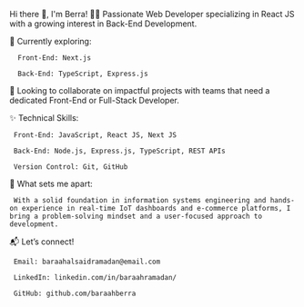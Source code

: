 Hi there 👋, I'm Berra!
 👩‍💻 Passionate Web Developer specializing in React JS with a growing interest in Back-End Development.
 
 🚀 Currently exploring:
 
      Front-End: Next.js
      
      Back-End: TypeScript, Express.js
      
 🎯 Looking to collaborate on impactful projects with teams that need a dedicated Front-End or Full-Stack Developer.
 
 ✨ Technical Skills:
 
     Front-End: JavaScript, React JS, Next JS
     
     Back-End: Node.js, Express.js, TypeScript, REST APIs
     
     Version Control: Git, GitHub
     
 🌟 What sets me apart:
 
     With a solid foundation in information systems engineering and hands-on experience in real-time IoT dashboards and e-commerce platforms, I bring a problem-solving mindset and a user-focused approach to development.
     
 📬 Let’s connect!
 
     Email: baraahalsaidramadan@email.com
     
     LinkedIn: linkedin.com/in/baraahramadan/
     
     GitHub: github.com/baraahberra
     
